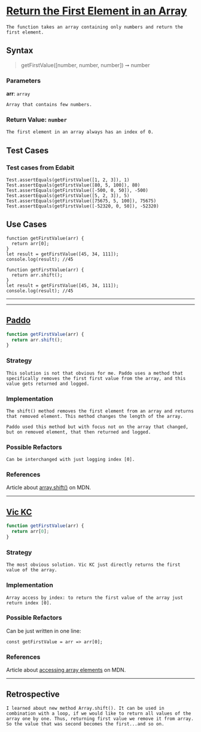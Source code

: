 # [Return the First Element in an Array](https://edabit.com/challenge/QaApgtePE6QrCZ64o)

```
The function takes an array containing only numbers and return the first element.
```

## Syntax

> getFirstValue([number, number, number]) ➞ number

### Parameters

**arr**: `array`

```
Array that contains few numbers.
```

### Return Value: `number`

```
The first element in an array always has an index of 0.
```

## Test Cases

### Test cases from Edabit

```JS
Test.assertEquals(getFirstValue([1, 2, 3]), 1)
Test.assertEquals(getFirstValue([80, 5, 100]), 80)
Test.assertEquals(getFirstValue([-500, 0, 50]), -500)
Test.assertEquals(getFirstValue([5, 2, 3]), 5)
Test.assertEquals(getFirstValue([75675, 5, 100]), 75675)
Test.assertEquals(getFirstValue([-52320, 0, 50]), -52320)
```

## Use Cases

```JS
function getFirstValue(arr) {
  return arr[0];
}
let result = getFirstValue([45, 34, 111]);
console.log(result); //45

```

```JS
function getFirstValue(arr) {
  return arr.shift();
}
let result = getFirstValue([45, 34, 111]);
console.log(result); //45

```

---

---

<!-- copy this section for every solution you study -->

## [Paddo](<[link-to-user](https://edabit.com/user/NJCmkbH5e7qbtZYhd)>)

```js
function getFirstValue(arr) {
  return arr.shift();
}
```

### Strategy

```
This solution is not that obvious for me. Paddo uses a method that specifically removes the first first value from the array, and this value gets returned and logged.
```

### Implementation

```
The shift() method removes the first element from an array and returns that removed element. This method changes the length of the array.

Paddo used this method but with focus not on the array that changed, but on removed element, that then returned and logged.
```

### Possible Refactors

```
Can be interchanged with just logging index [0].
```

### References

Article about [array.shift()](https://developer.mozilla.org/en-US/docs/Web/JavaScript/Reference/Global_Objects/Array/shift) on MDN.

---

## [Vic KC](https://edabit.com/user/amd4teJuSgxpGwmEr)

```js
function getFirstValue(arr) {
  return arr[0];
}
```

### Strategy

```
The most obvious solution. Vic KC just directly returns the first value of the array.
```

### Implementation

```
Array access by index: to return the first value of the array just return index [0].
```

### Possible Refactors

Can be just written in one line:

```JS
const getFirstValue = arr => arr[0];
```

### References

Article about [accessing array elements](https://developer.mozilla.org/en-US/docs/Web/JavaScript/Reference/Global_Objects/Array) on MDN.

---

## Retrospective

```
I learned about new method Array.shift(). It can be used in combination with a loop, if we would like to return all values of the array one by one. Thus, returning first value we remove it from array. So the value that was second becomes the first...and so on.


```
